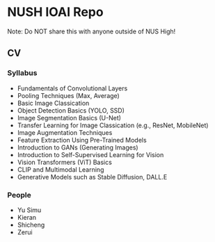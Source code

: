 # NUSH IOAI Repo

Note: Do NOT share this with anyone outside of NUS High!

## CV

### Syllabus

- Fundamentals of Convolutional Layers 
- Pooling Techniques (Max, Average) 
- Basic Image Classication 
- Object Detection Basics (YOLO, SSD)
- Image Segmentation Basics (U-Net)
- Transfer Learning for Image Classication (e.g., ResNet, MobileNet)
- Image Augmentation Techniques
- Feature Extraction Using Pre-Trained Models
- Introduction to GANs (Generating Images)
- Introduction to Self-Supervised Learning for Vision
- Vision Transformers (ViT) Basics
- CLIP and Multimodal Learning
- Generative Models such as Stable Diffusion, DALL.E

### People

- Yu Simu
- Kieran
- Shicheng
- Zerui

